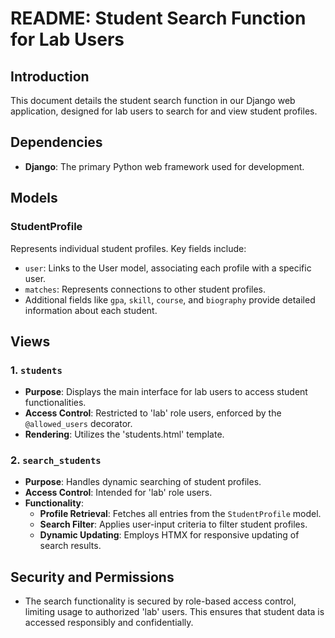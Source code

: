 # README: Student Search Function for Lab Users

## Introduction
This document details the student search function in our Django web application, designed for lab users to search for and view student profiles.

## Dependencies
- **Django**: The primary Python web framework used for development.

## Models

### StudentProfile
Represents individual student profiles. Key fields include:
- `user`: Links to the User model, associating each profile with a specific user.
- `matches`: Represents connections to other student profiles.
- Additional fields like `gpa`, `skill`, `course`, and `biography` provide detailed information about each student.

## Views

### 1. `students`
- **Purpose**: Displays the main interface for lab users to access student functionalities.
- **Access Control**: Restricted to 'lab' role users, enforced by the `@allowed_users` decorator.
- **Rendering**: Utilizes the 'students.html' template.

### 2. `search_students`
- **Purpose**: Handles dynamic searching of student profiles.
- **Access Control**: Intended for 'lab' role users.
- **Functionality**:
  - **Profile Retrieval**: Fetches all entries from the `StudentProfile` model.
  - **Search Filter**: Applies user-input criteria to filter student profiles.
  - **Dynamic Updating**: Employs HTMX for responsive updating of search results.

## Security and Permissions
- The search functionality is secured by role-based access control, limiting usage to authorized 'lab' users. This ensures that student data is accessed responsibly and confidentially.
